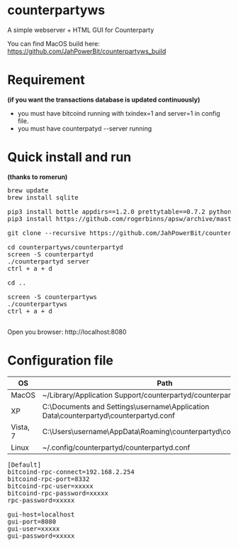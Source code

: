 counterpartyws
==========

A simple webserver + HTML GUI for Counterparty

You can find MacOS build here: https://github.com/JahPowerBit/counterpartyws_build

# Requirement
<b>(if you want the transactions database is updated continuously)</b>
* you must have bitcoind running with txindex=1 and server=1 in config file. 
* you must have counterpatyd --server running

# Quick install and run 
<b>(thanks to romerun)</b>

<pre>
brew update
brew install sqlite

pip3 install bottle appdirs==1.2.0 prettytable==0.7.2 python-dateutil==2.2 requests==2.1.0 cherrypy==3.2.4 json-rpc==1.1 pycoin==0.25 pytest==2.5.1
pip3 install https://github.com/rogerbinns/apsw/archive/master.zip

git clone --recursive https://github.com/JahPowerBit/counterpartyws.git

cd counterpartyws/counterpartyd
screen -S counterpartyd
./counterpartyd server
ctrl + a + d

cd ..

screen -S counterpartyws
./counterpartyws
ctrl + a + d

</pre>

Open you browser: http://localhost:8080

# Configuration file


OS  | Path
------------- | -------------
MacOS | ~/Library/Application Support/counterpartyd/counterpartyd.conf
XP | C:\Documents and Settings\username\Application Data\counterpartyd\counterpartyd.conf
Vista, 7 | C:\Users\username\AppData\Roaming\counterpartyd\counterpartyd.conf
Linux | ~/.config/counterpartyd/counterpartyd.conf

<pre>
[Default]
bitcoind-rpc-connect=192.168.2.254
bitcoind-rpc-port=8332
bitcoind-rpc-user=xxxxx
bitcoind-rpc-password=xxxxx
rpc-password=xxxxx

gui-host=localhost
gui-port=8080
gui-user=xxxxx
gui-password=xxxxx
</pre>
